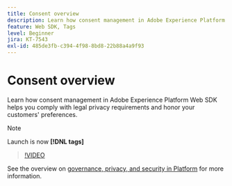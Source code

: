 ```yaml
---
title: Consent overview
description: Learn how consent management in Adobe Experience Platform Web SDK helps you comply with legal privacy requirements and honor your customers' preferences.
feature: Web SDK, Tags
level: Beginner
jira: KT-7543
exl-id: 485de3fb-c394-4f98-8bd8-22b88a4a9f93
---
```

# Consent overview

Learn how consent management in Adobe Experience Platform Web SDK helps you comply with legal privacy requirements and honor your customers' preferences.  

>[!NOTE]
>
> Launch is now **[!DNL tags]**

>[!VIDEO](https://video.tv.adobe.com/v/332693/?quality=12&learn=on)

See the overview on [governance, privacy, and security in Platform](https://experienceleague.adobe.com/docs/experience-platform/landing/governance-privacy-security/overview.html?lang=en#consent) for more information.
